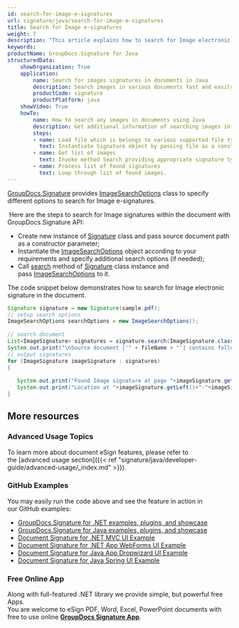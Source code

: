 ```yaml
---
id: search-for-image-e-signatures
url: signature/java/search-for-image-e-signatures
title: Search for Image e-signatures
weight: 7
description: "This article explains how to search for Image electronic signatures with GroupDocs.Signature API."
keywords: 
productName: GroupDocs.Signature for Java
structuredData:
    showOrganization: True
    application:    
        name: Search for images signatures in documents in Java    
        description: Search images in various documents fast and easily with Java language and GroupDocs.Signature for Java APIs
        productCode: signature
        productPlatform: java 
    showVideo: True
    howTo:
        name: How to search any images in documents using Java 
        description: Get additional information of searching images in documents with Java
        steps:
        - name: Load file which is belongs to various supported file types.
          text: Instantiate Signature object by passing file as a constructor parameter. You may provide either file path or file stream. 
        - name: Get list of images 
          text: Invoke method Search providing appropriate signature type.
        - name: Process list of found signatures
          text: Loop through list of found images.
---
```

[GroupDocs.Signature](https://products.groupdocs.com/signature/java) provides [ImageSearchOptions](https://reference.groupdocs.com/java/signature/com.groupdocs.signature.options.search/ImageSearchOptions) class to specify different options to search for Image e-signatures.

 Here are the steps to search for Image signatures within the document with GroupDocs.Signature API:

*   Create new instance of [Signature](https://reference.groupdocs.com/java/signature/com.groupdocs.signature/Signature) class and pass source document path as a constructor parameter;    
*   Instantiate the [ImageSearchOptions](https://reference.groupdocs.com/java/signature/com.groupdocs.signature.options.search/ImageSearchOptions) object according to your requirements and specify additional search options (if needed);  
*   Call [search](https://reference.groupdocs.com/java/signature/com.groupdocs.signature/Signature#search(java.lang.Class,%20com.groupdocs.signature.options.search.SearchOptions)) method of [Signature](https://reference.groupdocs.com/java/signature/com.groupdocs.signature/Signature) class instance and pass [ImageSearchOptions](https://reference.groupdocs.com/java/signature/com.groupdocs.signature.options.search/ImageSearchOptions) to it.
    

The code snippet below demonstrates how to search for Image electronic signature in the document.

```java
Signature signature = new Signature(sample.pdf);
// setup search options
ImageSearchOptions searchOptions = new ImageSearchOptions();   
 
// search document
List<ImageSignature> signatures = signature.search(ImageSignature.class,searchOptions);
System.out.print("\nSource document ['" + fileName + "'] contains following image signature(s).");
// output signatures   
for (ImageSignature imageSignature : signatures)
{
 
   System.out.print("Found Image signature at page "+imageSignature.getPageNumber()+" and size "+imageSignature.getSize()+".");
   System.out.print("Location at "+imageSignature.getLeft()+"-"+imageSignature.getTop()+". Size is "+imageSignature.getWidth()+"x"+imageSignature.getHeight()+".");
}
```

## More resources

### Advanced Usage Topics

To learn more about document eSign features, please refer to the [advanced usage section]({{< ref "signature/java/developer-guide/advanced-usage/_index.md" >}}).

### GitHub Examples 

You may easily run the code above and see the feature in action in our GitHub examples:

*   [GroupDocs.Signature for .NET examples, plugins, and showcase](https://github.com/groupdocs-signature/GroupDocs.Signature-for-.NET)    
*   [GroupDocs.Signature for Java examples, plugins, and showcase](https://github.com/groupdocs-signature/GroupDocs.Signature-for-Java)    
*   [Document Signature for .NET MVC UI Example](https://github.com/groupdocs-signature/GroupDocs.Signature-for-.NET-MVC)    
*   [Document Signature for .NET App WebForms UI Example](https://github.com/groupdocs-signature/GroupDocs.Signature-for-.NET-WebForms)    
*   [Document Signature for Java App Dropwizard UI Example](https://github.com/groupdocs-signature/GroupDocs.Signature-for-Java-Dropwizard)   
*   [Document Signature for Java Spring UI Example](https://github.com/groupdocs-signature/GroupDocs.Signature-for-Java-Spring)
    

### Free Online App 

Along with full-featured .NET library we provide simple, but powerful free Apps.  
You are welcome to eSign PDF, Word, Excel, PowerPoint documents with free to use online **[GroupDocs Signature App](https://products.groupdocs.app/signature)**.
